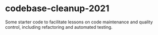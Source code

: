 # codebase-cleanup-2021
Some starter code to facilitate lessons on code maintenance and quality control, including refactoring and automated testing.
